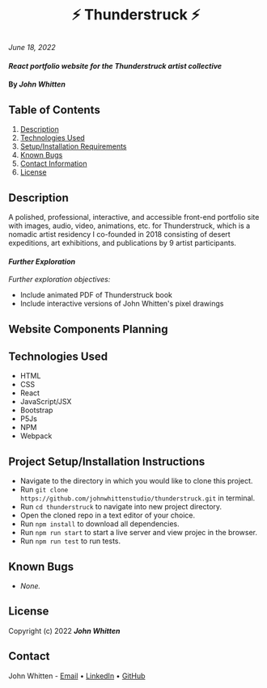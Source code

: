 # <p align="center"> ⚡ **Thunderstruck** ⚡ </p>

_June 18, 2022_

#### _React portfolio website for the Thunderstruck artist collective_

#### By _**John Whitten**_

## Table of Contents

1. [Description](#description)
2. [Technologies Used](#technologies)
3. [Setup/Installation Requirements](#setup)
4. [Known Bugs](#bugs)
5. [Contact Information](#contact)
6. [License](#license)

## Description <a id="description"></a>
A polished, professional, interactive, and accessible front-end portfolio site with images, audio, video, animations, etc. for Thunderstruck, which is a nomadic artist residency I co-founded in 2018 consisting of desert expeditions, art exhibitions, and publications by 9 artist participants.


#### _Further Exploration_
_Further exploration objectives:_
- Include animated PDF of Thunderstruck book
- Include interactive versions of John Whitten's pixel drawings

## Website Components Planning

<!-- <img src="./src/img/thunderstruck.png"> -->


## Technologies Used <a id="technologies"></a>
* HTML
* CSS
* React
* JavaScript/JSX
* Bootstrap
* P5Js
* NPM
* Webpack

## Project Setup/Installation Instructions <a id="setup"></a>
* Navigate to the directory in which you would like to clone this project.
* Run `git clone https://github.com/johnwhittenstudio/thunderstruck.git` in terminal.
* Run `cd thunderstruck` to navigate into new project directory.
* Open the cloned repo in a text editor of your choice.
* Run `npm install` to download all dependencies.
* Run `npm run start` to start a live server and view projec in the browser.
* Run `npm run test` to run tests.

## Known Bugs <a id="bugs"></a>
- _None._

## License <a id="license"></a>
Copyright (c) 2022 _**John Whitten**_

## Contact <a id="contact"></a>
John Whitten - [Email](mailto:johnwhitten.studio@gmail.com) • [LinkedIn](https://www.linkedin.com/in/johnwhitten-studio/) • [GitHub](https://github.com/johnwhittenstudio)

